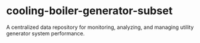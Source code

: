 # cooling-boiler-generator-subset

 A centralized data repository for monitoring, analyzing, and managing utility generator system performance. 
